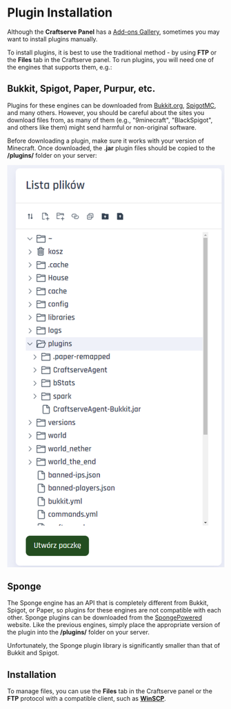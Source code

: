 # Plugin Installation

Although the **Craftserve Panel** has a [Add-ons Gallery](https://craftserve.com/m), sometimes you may want to install plugins manually.

To install plugins, it is best to use the traditional method - by using **FTP** or the **Files** tab in the Craftserve panel. To run plugins, you will need one of the engines that supports them, e.g.:

## Bukkit, Spigot, Paper, Purpur, etc.

Plugins for these engines can be downloaded from [Bukkit.org](https://dev.bukkit.org/bukkit-plugins), [SpigotMC](https://www.spigotmc.org/resources/categories/spigot.4/), and many others. However, you should be careful about the sites you download files from, as many of them (e.g., "9minecraft", "BlackSpigot", and others like them) might send harmful or non-original software.

Before downloading a plugin, make sure it works with your version of Minecraft. Once downloaded, the **.jar** plugin files should be copied to the **/plugins/** folder on your server:

![Plugins Folder](./img/pluginy/pluginy.png)

## Sponge

The Sponge engine has an API that is completely different from Bukkit, Spigot, or Paper, so plugins for these engines are not compatible with each other. Sponge plugins can be downloaded from the [SpongePowered](https://ore.spongepowered.org/) website. Like the previous engines, simply place the appropriate version of the plugin into the **/plugins/** folder on your server.

Unfortunately, the Sponge plugin library is significantly smaller than that of Bukkit and Spigot.

## Installation

To manage files, you can use the **Files** tab in the Craftserve panel or the **FTP** protocol with a compatible client, such as **[WinSCP](https://github.com/Craftserve/docs/blob/master/ftp.md)**.

